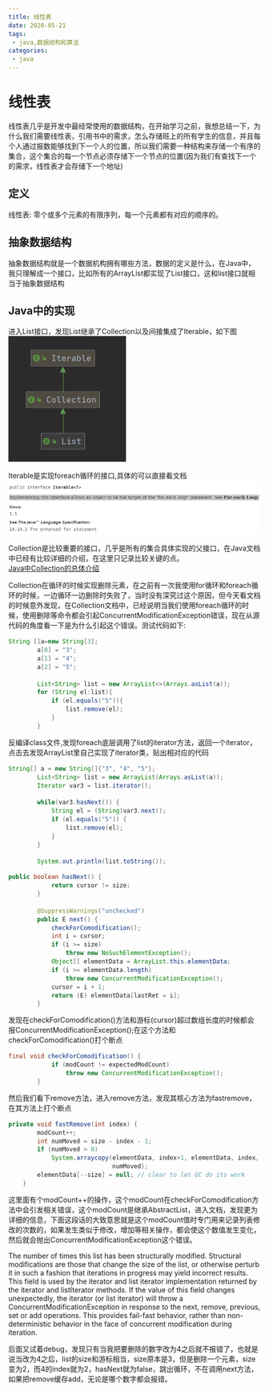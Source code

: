 ```yaml
---
title: 线性表
date: 2020-05-21
tags:
 - java,数据结构和算法
categories:
 - java
---
```

# 线性表
线性表几乎是开发中最经常使用的数据结构，在开始学习之前，我想总结一下，为什么我们需要线性表，引用书中的需求，怎么存储班上的所有学生的信息，并且每个人通过报数能够找到下一个人的位置，所以我们需要一种结构来存储一个有序的集合，这个集合的每一个节点必须存储下一个节点的位置(因为我们有查找下一个的需求，线性表才会存储下一个地址)

## 定义
线性表: 零个或多个元素的有限序列，每一个元素都有对应的顺序的。

## 抽象数据结构

抽象数据结构就是一个数据机构拥有哪些方法，数据的定义是什么，在Java中，我只理解成一个接口，比如所有的ArrayList都实现了List接口，这和list接口就相当于抽象数据结构

## Java中的实现

进入List接口，发现List继承了Collection以及间接集成了Iterable，如下图
![List继承](../java/image/List.png)   

Iterable是实现foreach循环的接口,具体的可以直接看文档
![iterable](../java/image/foreach.png)

Collection是比较重要的接口，几乎是所有的集合具体实现的父接口，在Java文档中已经有比较详细的介绍，在这里只记录比较关键的点。    
[Java中Collection的总体介绍](https://docs.oracle.com/javase/tutorial/collections/interfaces/collection.html)

Collection在循环的时候实现删除元素，在之前有一次我使用for循环和foreach循环的时候，一边循环一边删除时失败了，当时没有深究过这个原因，但今天看文档的时候意外发现，在Collection文档中，已经说明当我们使用foreach循环的时候，使用删除等命令都会引起ConcurrentModificationException错误，现在从源代码的角度看一下是为什么引起这个错误。测试代码如下:
```java
String []a=new String[3];
        a[0] = "3";
        a[1] = "4";
        a[2] = "5";

        List<String> list = new ArrayList<>(Arrays.asList(a));
        for (String el:list){
            if (el.equals("5")){
                list.remove(el);
            }
        }
```
反编译class文件,发现foreach底层调用了list的iterator方法，返回一个iterator，点击去发现ArrayList里自己实现了iterator类，贴出相对应的代码
```java
String[] a = new String[]{"3", "4", "5"};
        List<String> list = new ArrayList(Arrays.asList(a));
        Iterator var3 = list.iterator();

        while(var3.hasNext()) {
            String el = (String)var3.next();
            if (el.equals("5")) {
                list.remove(el);
            }
        }

        System.out.println(list.toString());
```
```java
public boolean hasNext() {
            return cursor != size;
        }

        @SuppressWarnings("unchecked")
        public E next() {
            checkForComodification();
            int i = cursor;
            if (i >= size)
                throw new NoSuchElementException();
            Object[] elementData = ArrayList.this.elementData;
            if (i >= elementData.length)
                throw new ConcurrentModificationException();
            cursor = i + 1;
            return (E) elementData[lastRet = i];
        }
```
发现在checkForComodification()方法和游标(cursor)超过数组长度的时候都会报ConcurrentModificationException();在这个方法和checkForComodification()打个断点
```java
final void checkForComodification() {
            if (modCount != expectedModCount)
                throw new ConcurrentModificationException();
        }
```
然后我们看下remove方法，进入remove方法，发现其核心方法为fastremove，在其方法上打个断点
```java
private void fastRemove(int index) {
        modCount++;
        int numMoved = size - index - 1;
        if (numMoved > 0)
            System.arraycopy(elementData, index+1, elementData, index,
                             numMoved);
        elementData[--size] = null; // clear to let GC do its work
    }
```
这里面有个modCount++的操作，这个modCount在checkForComodification方法中会引发相关错误，这个modCount是继承AbstractList，进入文档，发现更为详细的信息，下面这段话的大致意思就是这个modCount值时专门用来记录列表修改的次数的，如果发生类似于修改，增加等相关操作，都会使这个数值发生变化，然后就会抛出ConcurrentModificationException这个错误。   

The number of times this list has been structurally modified. Structural modifications are those that change the size of the list, or otherwise perturb it in such a fashion that iterations in progress may yield incorrect results.
This field is used by the iterator and list iterator implementation returned by the iterator and listIterator methods. If the value of this field changes unexpectedly, the iterator (or list iterator) will throw a ConcurrentModificationException in response to the next, remove, previous, set or add operations. This provides fail-fast behavior, rather than non-deterministic behavior in the face of concurrent modification during iteration.   

后面又试着debug，发现只有当我把要删除的数字改为4之后就不报错了，也就是说当改为4之后，list的size和游标相当，size原本是3，但是删除一个元素，size变为2，而4的index就为2，hasNext就为false，跳出循环，不在调用next方法，如果把remove缓存add，无论是哪个数字都会报错。




